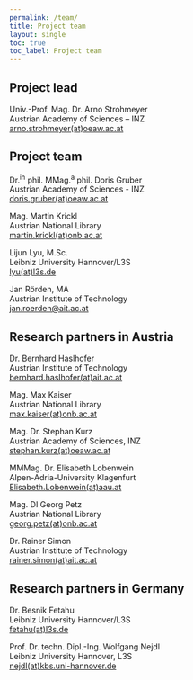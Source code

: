 ```yaml
---
permalink: /team/
title: Project team
layout: single
toc: true
toc_label: Project team
---
```


<script language="JavaScript" src="/_includes/unCryptMail.js" type="text/javascript"></script>

## Project lead


Univ.-Prof. Mag. Dr. Arno Strohmeyer <a href="https://www.oeaw.ac.at/inz/personen/strohmeyer-arno/"><i class="fas fa-info-circle"></i></a><br>
Austrian Academy of Sciences – INZ<br>
[arno.strohmeyer(at)oeaw.ac.at](javascript:linkTo_UnCryptMailto('nbjmup;bsop/tuspinfzfsApfbx/bd/bu');)


## Project team

Dr.<sup>in</sup> phil. MMag.<sup>a</sup> phil. Doris Gruber <a href="https://www.oeaw.ac.at/inz/personen/gruber-doris/"><i class="fas fa-info-circle"></i></a><br>
Austrian Academy of Sciences - INZ<br>
[doris.gruber(at)oeaw.ac.at](javascript:linkTo_UnCryptMailto('nbjmup;bsop/tuspinfzfsApfbx/bd/bu');)

Mag. Martin Krickl <a href="https://www.onb.ac.at"><i class="fas fa-info-circle"></i></a><br>
Austrian National Library<br>
[martin.krickl(at)onb.ac.at](javascript:linkTo_UnCryptMailto('nbjmup;nbsujo/lsjdlApoc/bd/bu');)

Lijun Lyu, M.Sc. <a href="https://www.l3s.de/en/user/lyu"><i class="fas fa-info-circle"></i></a><br>
Leibniz University Hannover/L3S<br>
[lyu(at)l3s.de](javascript:linkTo_UnCryptMailto('nbjmup;mzvAm4t/bu');)

Jan Rörden, MA <a href="https://www.ait.ac.at/en/"><i class="fas fa-info-circle"></i></a><br>
Austrian Institute of Technology<br>
[jan.roerden@ait.ac.at](javascript:linkTo_UnCryptMailto('nbjmup;kbo/spfsefoAbju/bd/bu');)

## Research partners in Austria

Dr. Bernhard Haslhofer <a href="http://bernhardhaslhofer.info/"><i class="fas fa-info-circle"></i></a><br>
Austrian Institute of Technology<br>
[bernhard.haslhofer(at)ait.ac.at](javascript:linkTo_UnCryptMailto('nbjmup;cfsoibse/ibtmipgfsAbju/bd/bu');)

Mag. Max Kaiser <a href="https://www.onb.ac.at/"><i class="fas fa-info-circle"></i></a><br>
Austrian National Library<br>
[max.kaiser(at)onb.ac.at](javascript:linkTo_UnCryptMailto('nbjmup;nby/lbjtfsApoc/bd/bu');)

Mag. Dr. Stephan Kurz <a href="https://www.oeaw.ac.at/inz/personen/kurz-stephan/"><i class="fas fa-info-circle"></i></a><br>
Austrian Academy of Sciences, INZ<br>
[stephan.kurz(at)oeaw.ac.at](javascript:linkTo_UnCryptMailto('nbjmup;tufqibo/lvs{Apfbx/bd/bu');)

MMMag. Dr. Elisabeth Lobenwein <a href="https://www.aau.at/geschichte/team/lobenwein-elisabeth/"><i class="fas fa-info-circle"></i></a><br>
Alpen-Adria-University Klagenfurt<br>
[Elisabeth.Lobenwein(at)aau.at](javascript:linkTo_UnCryptMailto('nbjmup;Fmjtbcfui/MpcfoxfjoAbbv/bu');)

Mag. DI Georg Petz <a href="https://www.onb.ac.at/"><i class="fas fa-info-circle"></i></a><br>
Austrian National Library<br>
[georg.petz(at)onb.ac.at](javascript:linkTo_UnCryptMailto('nbjmup;hfpsh/qfu{Apoc/bd/bu');)

Dr. Rainer Simon <a href="https://rsimon.github.io/"><i class="fas fa-info-circle"></i></a><br>
Austrian Institute of Technology<br>
[rainer.simon(at)ait.ac.at](javascript:linkTo_UnCryptMailto('nbjmup;sbjofs/tjnpoAbju/bd/bu');)

## Research partners in Germany

Dr. Besnik Fetahu <a href="https://www.l3s.de/en/users/fetahu"><i class="fas fa-info-circle"></i></a><br>
Leibniz University Hannover/L3S<br>
[fetahu(at)l3s.de](javascript:linkTo_UnCryptMailto('nbjmup;gfubivAm4t/ef');)

Prof. Dr. techn. Dipl.-Ing. Wolfgang Nejdl <a href="https://www2.kbs.uni-hannover.de/nejdl.html"><i class="fas fa-info-circle"></i></a><br>
Leibniz University Hannover, L3S<br>
[nejdl(at)kbs.uni-hannover.de](javascript:linkTo_UnCryptMailto('nbjmup;ofkemAlct/voj.iboopwfs/ef');)